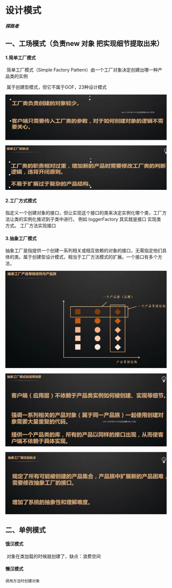 

# 设计模式

#####  探路者

## 一、工场模式（负责new 对象 把实现细节提取出来）

#### 1.简单工厂模式

​	简单工厂模式（Simple Factory Pattern）由一个工厂对象决定创建出哪一种产品类的实例

​	属于创建型模式，但它不属于GOF，23种设计模式

![1584623594497](image\1584623594497.png)

![1584623915185](image\1584623915185.png)

#### 2.工厂方式模式

​	指定义一个创建对象的接口，但让实现这个接口的类来决定实例化哪个类，工厂方法让类的实例化推迟到子类中进行。 例如 loggerFactory             其实就是接口  实现类 方式。 工厂方法实现接口    

#### 3.抽象工厂模式

​	抽象工厂是指提供一个创建一系列相关或相互依赖的对象的接口，无需指定他们具体的类。属于创建型设计模式，相当于工厂方法模式的扩展。一个接口有多个方法，

![1584630566301](image\1584630566301.png)

![1584629091238](image\1584629091238.png)

![1584629390927](image\1584629390927.png)

## 二、单例模式

#### 饿汉模式

​	对象在类加载的时候就创建了，缺点：浪费空间

#### 懒汉模式

   	调用方法时创建对象